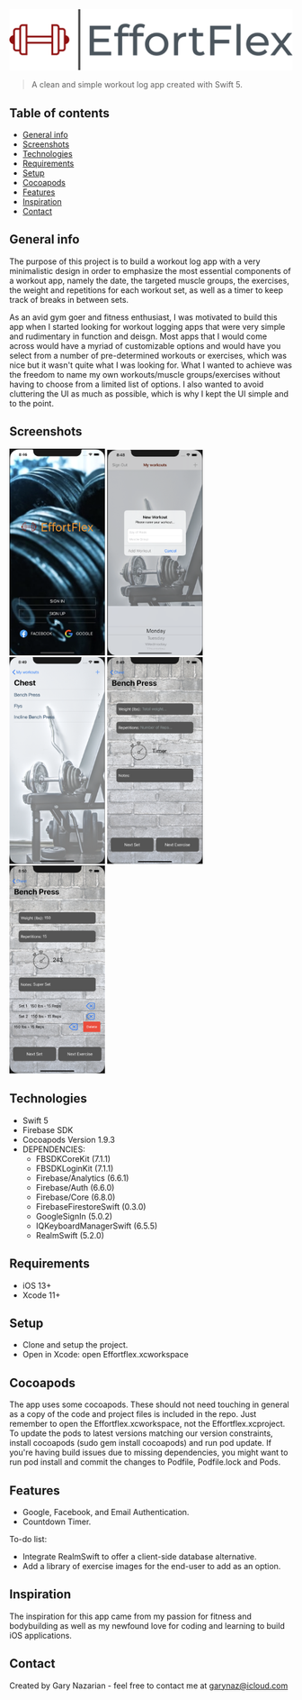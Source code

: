 <img src = "images/main_logo@3x.png">

> A clean and simple workout log app created with Swift 5.

## Table of contents
* [General info](#general-info)
* [Screenshots](#screenshots)
* [Technologies](#technologies)
* [Requirements](#requirements)
* [Setup](#setup)
* [Cocoapods](#cocoapods)
* [Features](#features)
* [Inspiration](#inspiration)
* [Contact](#contact)

## General info
The purpose of this project is to build a workout log app with a very minimalistic design in order
to emphasize the most essential components of a workout app, namely the date, the targeted muscle groups,
the exercises, the weight and repetitions for each workout set, as well as a timer to keep track of breaks in between sets. 

As an avid gym goer and fitness enthusiast, I was motivated to build this app when I started looking for workout logging apps 
that were very simple and rudimentary in function and deisgn. Most apps that I would come across would have a myriad of customizable options 
and would have you select from a number of pre-determined workouts or exercises, which was nice but it wasn't quite what I was looking for. 
What I wanted to achieve was the freedom to name my own workouts/muscle groups/exercises without having to choose from a limited list of options. 
I also wanted to avoid cluttering the UI as much as possible, which is why I kept the UI simple and to the point.

## Screenshots
<img src="images/login.png" width=170> <img src="images/workout.png" width=170> <img src="images/exercise.png" width=170> <img src="images/wsr1.png" width=170> <img src="images/wsr3.png" width=170>

## Technologies
* Swift 5
* Firebase SDK
* Cocoapods Version 1.9.3
* DEPENDENCIES:
  - FBSDKCoreKit (7.1.1)
  - FBSDKLoginKit (7.1.1)
  - Firebase/Analytics (6.6.1)
  - Firebase/Auth (6.6.0)
  - Firebase/Core (6.8.0)
  - FirebaseFirestoreSwift (0.3.0)
  - GoogleSignIn (5.0.2)
  - IQKeyboardManagerSwift (6.5.5)
  - RealmSwift (5.2.0)
  
## Requirements
* iOS 13+
* Xcode 11+

## Setup
* Clone and setup the project.
* Open in Xcode: open Effortflex.xcworkspace

## Cocoapods
The app uses some cocoapods. These should not need touching in general as a copy
of the code and project files is included in the repo. Just remember to open the
Effortflex.xcworkspace, not the Effortflex.xcproject.
To update the pods to latest versions matching our version constraints, install
cocoapods (sudo gem install cocoapods) and run pod update.
If you're having build issues due to missing dependencies, you might want to run
pod install and commit the changes to Podfile, Podfile.lock and Pods.

## Features
* Google, Facebook, and Email Authentication.
* Countdown Timer.

To-do list:
* Integrate RealmSwift to offer a client-side database alternative.
* Add a library of exercise images for the end-user to add as an option.

## Inspiration
The inspiration for this app came from my passion for fitness and bodybuilding as well as 
my newfound love for coding and learning to build iOS applications.

## Contact
Created by Gary Nazarian - feel free to contact me at garynaz@icloud.com

